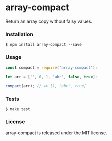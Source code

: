 # array-compact

Return an array copy without falsy values.


### Installation

```
$ npm install array-compact --save
```


### Usage

```javascript
const compact = require('array-compact');

let arr = ['', 0, 1, 'abc', false, true];

compact(arr); // => [1, 'abc', true]
```


### Tests

```
$ make test
```


### License

array-compact is released under the MIT license.
